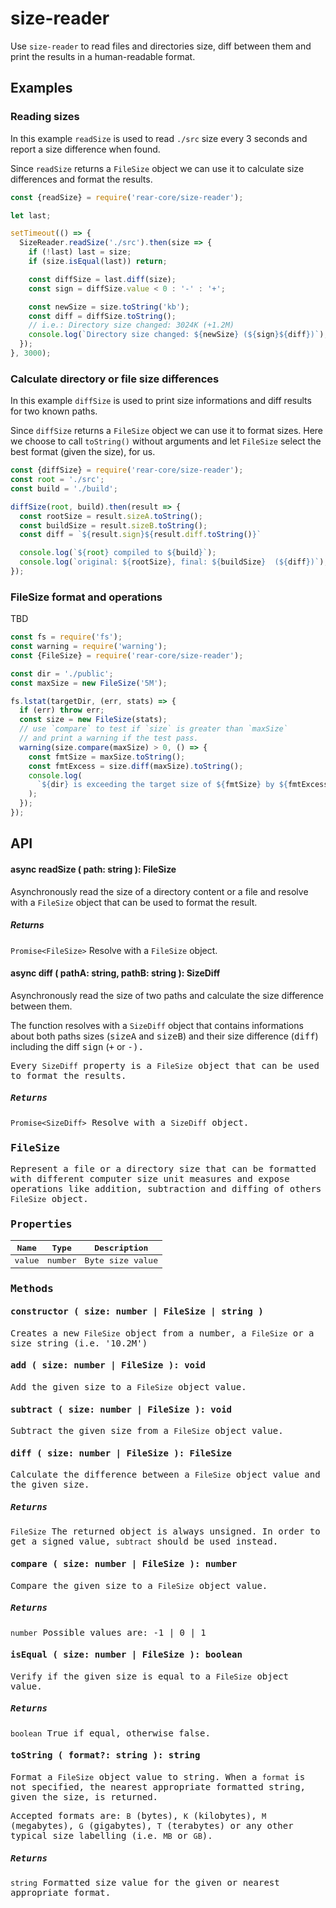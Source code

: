 # size-reader

Use `size-reader` to read files and directories size, diff between them and
print the results in a human-readable format.

## Examples

### Reading sizes

In this example `readSize` is used to read `./src` size every 3 seconds and
report a size difference when found.

Since `readSize` returns a `FileSize` object we can use it to calculate size
differences and format the results.

  ```javascript
  const {readSize} = require('rear-core/size-reader');

  let last;

  setTimeout(() => {
    SizeReader.readSize('./src').then(size => {
      if (!last) last = size;
      if (size.isEqual(last)) return;

      const diffSize = last.diff(size);
      const sign = diffSize.value < 0 : '-' : '+';

      const newSize = size.toString('kb');
      const diff = diffSize.toString();
      // i.e.: Directory size changed: 3024K (+1.2M)
      console.log(`Directory size changed: ${newSize} (${sign}${diff})`);
    });
  }, 3000);
  ```

### Calculate directory or file size differences

In this example `diffSize` is used to print size informations and diff results
for two known paths.

Since `diffSize` returns a `FileSize` object we can use it to format sizes.
Here we choose to call `toString()` without arguments and let `FileSize` select
the best format (given the size), for us.

  ```javascript
  const {diffSize} = require('rear-core/size-reader');
  const root = './src';
  const build = './build';

  diffSize(root, build).then(result => {
    const rootSize = result.sizeA.toString();
    const buildSize = result.sizeB.toString();
    const diff = `${result.sign}${result.diff.toString()}`

    console.log(`${root} compiled to ${build}`);
    console.log(`original: ${rootSize}, final: ${buildSize}  (${diff})`);
  });
  ```

### FileSize format and operations

TBD

  ```javascript
  const fs = require('fs');
  const warning = require('warning');
  const {FileSize} = require('rear-core/size-reader');

  const dir = './public';
  const maxSize = new FileSize('5M');

  fs.lstat(targetDir, (err, stats) => {
    if (err) throw err;
    const size = new FileSize(stats);
    // use `compare` to test if `size` is greater than `maxSize`
    // and print a warning if the test pass.
    warning(size.compare(maxSize) > 0, () => {
      const fmtSize = maxSize.toString();
      const fmtExcess = size.diff(maxSize).toString();
      console.log(
        `${dir} is exceeding the target size of ${fmtSize} by ${fmtExcess}`
      );
    });
  });
  ```

## API

#### async readSize ( path: string ): FileSize

Asynchronously read the size of a directory content or a file and resolve with
a `FileSize` object that can be used to format the result.

##### Returns

`Promise<FileSize>` Resolve with a `FileSize` object.

#### async diff ( pathA: string, pathB: string ): SizeDiff

Asynchronously read the size of two paths and calculate the size difference
between them.

The function resolves with a `SizeDiff` object that contains informations about
both paths sizes (<tt>sizeA</tt> and <tt>sizeB</tt>) and their size difference
(<tt>diff</tt>) including the diff <tt>sign</tt> (<tt>+</tt> or <tt>-<tt>).

Every `SizeDiff` property is a `FileSize` object that can be used to format the
results.

##### Returns

`Promise<SizeDiff>` Resolve with a `SizeDiff` object.

### FileSize

Represent a file or a directory size that can be formatted with different
computer size unit measures and expose operations like addition, subtraction
and diffing of others `FileSize` object.

### Properties

| Name     | Type   | Description     |
|----------|--------|-----------------|
| value    | number | Byte size value |

### Methods

#### constructor ( size: number | FileSize | string )

Creates a new `FileSize` object from a number, a `FileSize` or a size string
(i.e. '10.2M')

#### add ( size: number | FileSize ): void

Add the given size to a `FileSize` object value.

#### subtract ( size: number | FileSize ): void

Subtract the given size from a `FileSize` object value.

#### diff ( size: number | FileSize ): FileSize

Calculate the difference between a `FileSize` object value and the given size.

##### Returns

`FileSize` The returned object is always unsigned. In order to get a signed
value, `subtract` should be used instead.

#### compare ( size: number | FileSize ): number

Compare the given size to a `FileSize` object value.

##### Returns

`number` Possible values are: -1 | 0 | 1

#### isEqual ( size: number | FileSize ): boolean

Verify if the given size is equal to a `FileSize` object value.

##### Returns

`boolean` True if equal, otherwise false.

#### toString ( format?: string ): string

Format a `FileSize` object value to string. When a `format` is not specified,
the nearest appropriate formatted string, given the size, is returned.

Accepted formats are: `B` (bytes), `K` (kilobytes), `M` (megabytes), `G`
(gigabytes), `T` (terabytes) or any other typical size labelling (i.e. `MB`
or `GB`).

##### Returns

`string` Formatted size value for the given or nearest appropriate format.

